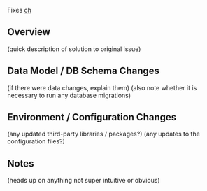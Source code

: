 Fixes [ch<NUM>](https://app.clubhouse.io/learnersguild/story/<NUM>)

## Overview

(quick description of solution to original issue)

## Data Model / DB Schema Changes

(if there were data changes, explain them)
(also note whether it is necessary to run any database migrations)

## Environment / Configuration Changes

(any updated third-party libraries / packages?)
(any updates to the configuration files?)

## Notes

(heads up on anything not super intuitive or obvious)
